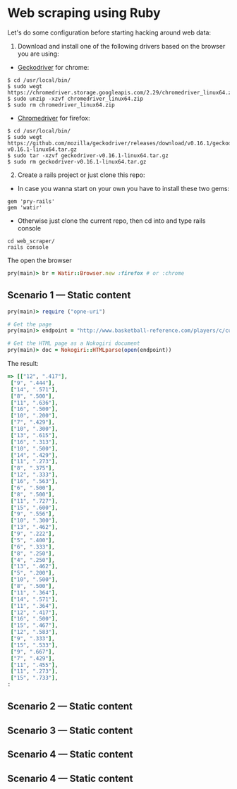 # Web scraping using Ruby 

Let's do some configuration before starting hacking around web data:

1. Download and install one of the following drivers based on the browser you are using:

* [Geckodriver](https://github.com/mozilla/geckodriver/releases) for chrome:  

```
$ cd /usr/local/bin/
$ sudo wegt https://chromedriver.storage.googleapis.com/2.29/chromedriver_linux64.zip
$ sudo unzip -xzvf chromedriver_linux64.zip
$ sudo rm chromedriver_linux64.zip
```

* [Chromedriver](https://chromedriver.storage.googleapis.com/index.html?path=2.29/) for firefox: 

```
$ cd /usr/local/bin/
$ sudo wegt https://github.com/mozilla/geckodriver/releases/download/v0.16.1/geckodriver-v0.16.1-linux64.tar.gz
$ sudo tar -xzvf geckodriver-v0.16.1-linux64.tar.gz
$ sudo rm geckodriver-v0.16.1-linux64.tar.gz
```

2. Create a rails project or just clone this repo:

* In case you wanna start on your own you have to install these two gems:

```
gem 'pry-rails'
gem 'watir'
```

* Otherwise just clone the current repo, then cd into and type rails console 

```linux
cd web_scraper/
rails console
```
The open the browser

```ruby 
pry(main)> br = Watir::Browser.new :firefox # or :chrome
```

## Scenario 1 — Static content

```ruby
pry(main)> require ("opne-uri")

# Get the page 
pry(main)> endpoint = "http://www.basketball-reference.com/players/c/curryst01/gamelog/2016"

# Get the HTML page as a Nokogiri document 
pry(main)> doc = Nokogiri::HTMLparse(open(endpoint))
```
The result:

```ruby
=> [["12", ".417"],
 ["9", ".444"],
 ["14", ".571"],
 ["8", ".500"],
 ["11", ".636"],
 ["16", ".500"],
 ["10", ".200"],
 ["7", ".429"],
 ["10", ".300"],
 ["13", ".615"],
 ["16", ".313"],
 ["10", ".500"],
 ["14", ".429"],
 ["11", ".273"],
 ["8", ".375"],
 ["12", ".333"],
 ["16", ".563"],
 ["6", ".500"],
 ["8", ".500"],
 ["11", ".727"],
 ["15", ".600"],
 ["9", ".556"],
 ["10", ".300"],
 ["13", ".462"],
 ["9", ".222"],
 ["5", ".400"],
 ["6", ".333"],
 ["8", ".250"],
 ["4", ".250"],
 ["13", ".462"],
 ["5", ".200"],
 ["10", ".500"],
 ["8", ".500"],
 ["11", ".364"],
 ["14", ".571"],
 ["11", ".364"],
 ["12", ".417"],
 ["16", ".500"],
 ["15", ".467"],
 ["12", ".583"],
 ["9", ".333"],
 ["15", ".533"],
 ["9", ".667"],
 ["7", ".429"],
 ["11", ".455"],
 ["11", ".273"],
 ["15", ".733"],
:
```


## Scenario 2 — Static content

## Scenario 3 — Static content

## Scenario 4 — Static content

## Scenario 4 — Static content
